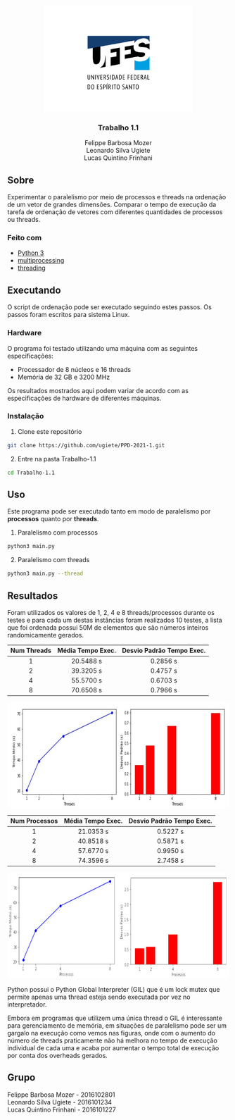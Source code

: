 <!-- PROJECT LOGO -->
<br />
<p align="center">
  <img src="../images/logo.png" alt="UFES" width="340" height="240">

  <h3 align="center">Trabalho 1.1</h3>

  <p align="center">
    Felippe Barbosa Mozer
    <br />
    Leonardo Silva Ugiete
    <br />
    Lucas Quintino Frinhani
    <br />
  </p>
</p>

## Sobre

Experimentar o paralelismo por meio de processos e threads na ordenação de um
vetor de grandes dimensões. Comparar o tempo de execução da tarefa de ordenação
de vetores com diferentes quantidades de processos ou threads.

### Feito com

* [Python 3](https://www.python.org/about/)
* [multiprocessing](https://docs.python.org/3/library/multiprocessing.html)
* [threading](https://docs.python.org/3/library/threading.html)

## Executando

O script de ordenação pode ser executado seguindo estes passos. Os passos foram escritos para sistema Linux.

### Hardware

O programa foi testado utilizando uma máquina com as seguintes especificações:

* Processador de 8 núcleos e 16 threads
* Memória de 32 GB e 3200 MHz

Os resultados mostrados aqui podem variar de acordo com as especificações de hardware de diferentes máquinas.

### Instalação

1. Clone este repositório
  ```sh
  git clone https://github.com/ugiete/PPD-2021-1.git
  ```
2. Entre na pasta Trabalho-1.1
  ```sh
  cd Trabalho-1.1
  ```

## Uso

Este programa pode ser executado tanto em modo de paralelismo por **processos** quanto por **threads**.

1. Paralelismo com processos
  ```sh
  python3 main.py
  ```
2. Paralelismo com threads
  ```sh
  python3 main.py --thread
  ```

## Resultados

Foram utilizados os valores de 1, 2, 4 e 8 threads/processos durante os testes e para cada um destas instâncias foram realizados 10 testes, a lista que foi ordenada possui 50M de elementos que são números inteiros randomicamente gerados.

| Num Threads | Média Tempo Exec. | Desvio Padrão Tempo Exec. |
|:-----------:|:-----------------:|:-------------------------:|
|      1      |     20.5488 s     |          0.2856 s         |
|      2      |     39.3205 s     |          0.4757 s         |
|      4      |     55.5700 s     |          0.6703 s         |
|      8      |     70.6508 s     |          0.7966 s         | 

<img src="images/threads.jpeg" alt="Threads Média" height="240">  
<br />


| Num Processos | Média Tempo Exec. | Desvio Padrão Tempo Exec. |
|:-------------:|:-----------------:|:-------------------------:|
|      1        |     21.0353 s     |          0.5227 s         |
|      2        |     40.8518 s     |          0.5871 s         |
|      4        |     57.6770 s     |          0.9950 s         |
|      8        |     74.3596 s     |          2.7458 s         | 

<img src="images/processos.jpeg" alt="Processos Desvio" height="240">

Python possui o Python Global Interpreter (GIL) que é um lock mutex que permite apenas uma thread esteja sendo executada por vez no interpretador.

Embora em programas que utilizem uma única thread o GIL é interessante para gerenciamento de memória, em situações de paralelismo pode ser um gargalo na execução como vemos nas figuras, onde com o aumento do número de threads praticamente não há melhora no tempo de execução individual de cada uma e acaba por aumentar o tempo total de execução por conta dos overheads gerados.

## Grupo

Felippe Barbosa Mozer - 2016102801  
Leonardo Silva Ugiete - 2016101234  
Lucas Quintino Frinhani - 2016101227
